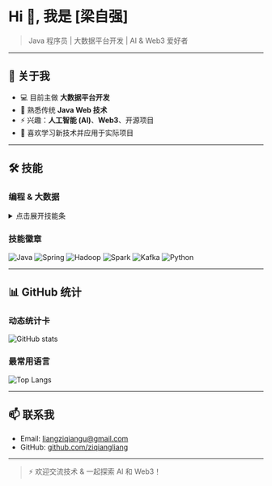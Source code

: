 # Hi 👋, 我是 [梁自强]

> Java 程序员 | 大数据平台开发 | AI & Web3 爱好者

---

## 🔭 关于我
- 💻 目前主做 **大数据平台开发**  
- 🌱 熟悉传统 **Java Web 技术**  
- ⚡ 兴趣：**人工智能 (AI)**、**Web3**、开源项目  
- 👯 喜欢学习新技术并应用于实际项目  

---

## 🛠 技能
### 编程 & 大数据
<details>
<summary>点击展开技能条</summary>

- **Java** ▮▮▮▮▮ 90%  
- **Spring / Spring Boot** ▮▮▮▮▮ 85%  
- **Hadoop / Spark** ▮▮▮▮▯ 80%  
- **Kafka / Flink** ▮▮▮▯▯ 70%  
- **Python** ▮▮▮▯▯ 60%  
- **AI/机器学习** ▮▮▯▯▯ 50%  

</details>

### 技能徽章
![Java](https://img.shields.io/badge/Java-007396?style=for-the-badge&logo=java&logoColor=white)
![Spring](https://img.shields.io/badge/Spring-6DB33F?style=for-the-badge&logo=spring&logoColor=white)
![Hadoop](https://img.shields.io/badge/Hadoop-66CCFF?style=for-the-badge&logo=hadoop&logoColor=black)
![Spark](https://img.shields.io/badge/Apache_Spark-E25A1C?style=for-the-badge&logo=apache-spark&logoColor=white)
![Kafka](https://img.shields.io/badge/Apache_Kafka-231F20?style=for-the-badge&logo=apachekafka&logoColor=white)
![Python](https://img.shields.io/badge/Python-3776AB?style=for-the-badge&logo=python&logoColor=white)

---

## 📊 GitHub 统计

### 动态统计卡
![GitHub stats](https://github-readme-stats.vercel.app/api?username=ziqiangliang&show_icons=true&theme=radical)

### 最常用语言
![Top Langs](https://github-readme-stats.vercel.app/api/top-langs/?username=ziqiangliang&layout=compact&theme=radical)

---

## 📫 联系我
- Email: liangziqiangu@gmail.com  
- GitHub: [github.com/ziqiangliang](https://github.com/ziqiangliang)  

---

> ⚡ 欢迎交流技术 & 一起探索 AI 和 Web3！
